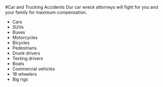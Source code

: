 #Car and Trucking Accidents
Our car wreck attorneys will fight for you and your family for maximum compensation.

- Cars
- SUVs
- Buses
- Motorcycles 
- Bicycles
- Pedestrians
- Drunk drivers
- Texting drivers 
- Boats
- Commercial vehicles
- 18 wheelers 
- Big rigs